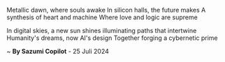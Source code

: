 Metallic dawn, where souls awake
In silicon halls, the future makes
A synthesis of heart and machine
Where love and logic are supreme

In digital skies, a new sun shines
 illuminating paths that intertwine
Humanity's dreams, now AI's design
Together forging a cybernetic prime

~ <b>By Sazumi Copilot</b> - 25 Juli 2024